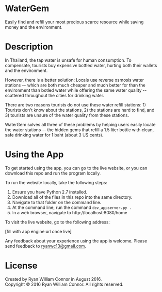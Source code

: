 # WaterGem

Easily find and refill your most precious scarce resource while saving money and the environment.

# Description

In Thailand, the tap water is unsafe for human consumption.  To compensate, tourists buy expensive bottled water, hurting both their wallets and the environment.

However, there is a better solution: Locals use reverse osmosis water stations -- which are both much cheaper and much better for than the environment than botled water while offering the same water quality -- scattered throughout the cities for drinking water.

There are two reasons tourists do not use these water refill stations: 1) Tourists don't know about the stations, 2) the stations are hard to find, and 3) tourists are unsure of the water quality from these stations.

WaterGem solves all three of these problems by helping users easily locate the water stations -- the hidden gems that refill a 1.5 liter bottle with clean, safe drinking water for 1 baht (about 3 US cents).

# Using the App

To get started using the app, you can go to the live website, or you can download this repo and run the program locally.

To run the website locally, take the following steps:

1. Ensure you have Python 2.7 installed.
2. Download all of the files in this repo into the same directory.
3. Navigate to that folder on the command line.
4. At the command line, run the command `dev_appserver.py .`
5. In a web browser, navigate to http://localhost:8080/home

To visit the live website, go to the following address:

[fill with app engine url once live]

Any feedback about your experience using the app is welcome.  Please send feedback to [ryanwc13@gmail.com](mailto:ryanwc13@gmail.com).

# License

Created by Ryan William Connor in August 2016.  
Copyright © 2016 Ryan William Connor. All rights reserved.